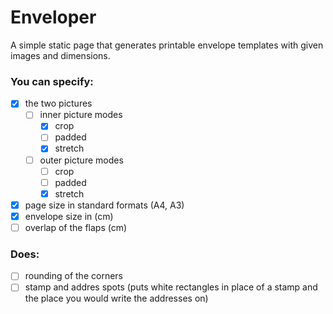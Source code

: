 # Enveloper

A simple static page that generates printable envelope templates with given images and dimensions.

### You can specify:

- [x] the two pictures
  - [ ] inner picture modes
    - [x] crop
    - [ ] padded
    - [x] stretch
  - [ ] outer picture modes
    - [ ] crop
    - [ ] padded
    - [x] stretch
- [x] page size in standard formats (A4, A3)
- [x] envelope size in (cm)
- [ ] overlap of the flaps (cm)

### Does:

- [ ] rounding of the corners
- [ ] stamp and addres spots (puts white rectangles in place of a stamp and the place you would write the addresses on)